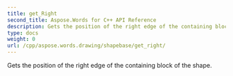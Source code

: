 ```yaml
---
title: get_Right
second_title: Aspose.Words for C++ API Reference
description: Gets the position of the right edge of the containing block of the shape. 
type: docs
weight: 0
url: /cpp/aspose.words.drawing/shapebase/get_right/
---
```


Gets the position of the right edge of the containing block of the shape. 

